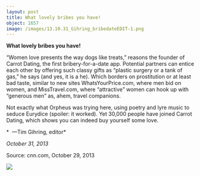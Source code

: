 ```yaml
---
layout: post
title: What lovely bribes you have!
object: 1657
image: /images/13.10.31_Gihring_bribedateEDIT-1.png
---
```

**What lovely bribes you have!**

 “Women love presents the way dogs like treats,” reasons the founder of Carrot Dating, the first bribery-for-a-date app. Potential partners can entice each other by offering such classy gifts as “plastic surgery or a tank of gas,” he says (and yes, it is a he). Which borders on prostitution or at least bad taste, similar to new sites WhatsYourPrice.com, where men bid on women, and MissTravel.com, where “attractive” women can hook up with “generous men” as, ahem, travel companions. 

Not exactly what Orpheus was trying here, using poetry and lyre music to seduce Eurydice (spoiler: it worked). Yet 30,000 people have joined Carrot Dating, which shows you can indeed buy yourself some love.

*  —Tim Gihring, editor*

*October 31, 2013*

Source: cnn.com, October 29, 2013

![]({{siteurl.base}}/images/13.10.31_Gihring_bribedateEDIT-1.png)
